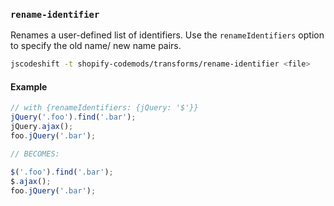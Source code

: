 ### `rename-identifier`

Renames a user-defined list of identifiers. Use the `renameIdentifiers` option to specify the old name/ new name pairs.

```sh
jscodeshift -t shopify-codemods/transforms/rename-identifier <file>
```

#### Example

```js
// with {renameIdentifiers: {jQuery: '$'}}
jQuery('.foo').find('.bar');
jQuery.ajax();
foo.jQuery('.bar');

// BECOMES:

$('.foo').find('.bar');
$.ajax();
foo.jQuery('.bar');
```
